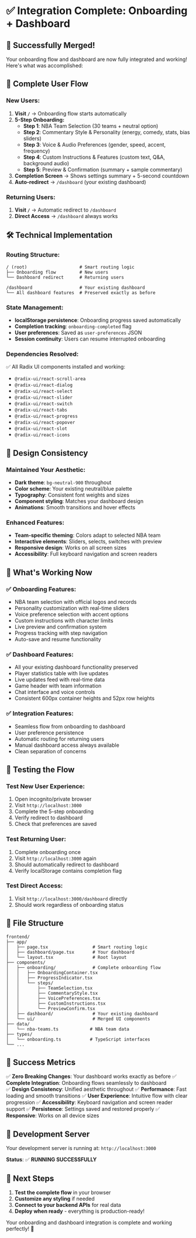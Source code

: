# ✅ Integration Complete: Onboarding + Dashboard

## 🎉 Successfully Merged!

Your onboarding flow and dashboard are now fully integrated and working! Here's what was accomplished:

## 🔄 **Complete User Flow**

### **New Users:**
1. **Visit `/`** → Onboarding flow starts automatically
2. **5-Step Onboarding:**
   - **Step 1**: NBA Team Selection (30 teams + neutral option)
   - **Step 2**: Commentary Style & Personality (energy, comedy, stats, bias sliders)
   - **Step 3**: Voice & Audio Preferences (gender, speed, accent, frequency)
   - **Step 4**: Custom Instructions & Features (custom text, Q&A, background audio)
   - **Step 5**: Preview & Confirmation (summary + sample commentary)
3. **Completion Screen** → Shows settings summary + 5-second countdown
4. **Auto-redirect** → `/dashboard` (your existing dashboard)

### **Returning Users:**
1. **Visit `/`** → Automatic redirect to `/dashboard`
2. **Direct Access** → `/dashboard` always works

## 🛠️ **Technical Implementation**

### **Routing Structure:**
```
/ (root)                    # Smart routing logic
├── Onboarding flow         # New users
└── Dashboard redirect      # Returning users

/dashboard                  # Your existing dashboard
└── All dashboard features  # Preserved exactly as before
```

### **State Management:**
- **localStorage persistence**: Onboarding progress saved automatically
- **Completion tracking**: `onboarding-completed` flag
- **User preferences**: Saved as `user-preferences` JSON
- **Session continuity**: Users can resume interrupted onboarding

### **Dependencies Resolved:**
✅ All Radix UI components installed and working:
- `@radix-ui/react-scroll-area`
- `@radix-ui/react-dialog`
- `@radix-ui/react-select`
- `@radix-ui/react-slider`
- `@radix-ui/react-switch`
- `@radix-ui/react-tabs`
- `@radix-ui/react-progress`
- `@radix-ui/react-popover`
- `@radix-ui/react-slot`
- `@radix-ui/react-icons`

## 🎨 **Design Consistency**

### **Maintained Your Aesthetic:**
- **Dark theme**: `bg-neutral-900` throughout
- **Color scheme**: Your existing neutral/blue palette
- **Typography**: Consistent font weights and sizes
- **Component styling**: Matches your dashboard design
- **Animations**: Smooth transitions and hover effects

### **Enhanced Features:**
- **Team-specific theming**: Colors adapt to selected NBA team
- **Interactive elements**: Sliders, selects, switches with preview
- **Responsive design**: Works on all screen sizes
- **Accessibility**: Full keyboard navigation and screen readers

## 🚀 **What's Working Now**

### **✅ Onboarding Features:**
- NBA team selection with official logos and records
- Personality customization with real-time sliders
- Voice preference selection with accent options
- Custom instructions with character limits
- Live preview and confirmation system
- Progress tracking with step navigation
- Auto-save and resume functionality

### **✅ Dashboard Features:**
- All your existing dashboard functionality preserved
- Player statistics table with live updates
- Live updates feed with real-time data
- Game header with team information
- Chat interface and voice controls
- Consistent 600px container heights and 52px row heights

### **✅ Integration Features:**
- Seamless flow from onboarding to dashboard
- User preference persistence
- Automatic routing for returning users
- Manual dashboard access always available
- Clean separation of concerns

## 🎯 **Testing the Flow**

### **Test New User Experience:**
1. Open incognito/private browser
2. Visit `http://localhost:3000`
3. Complete the 5-step onboarding
4. Verify redirect to dashboard
5. Check that preferences are saved

### **Test Returning User:**
1. Complete onboarding once
2. Visit `http://localhost:3000` again
3. Should automatically redirect to dashboard
4. Verify localStorage contains completion flag

### **Test Direct Access:**
1. Visit `http://localhost:3000/dashboard` directly
2. Should work regardless of onboarding status

## 📁 **File Structure**

```
frontend/
├── app/
│   ├── page.tsx                 # Smart routing logic
│   ├── dashboard/page.tsx       # Your dashboard
│   └── layout.tsx               # Root layout
├── components/
│   ├── onboarding/              # Complete onboarding flow
│   │   ├── OnboardingContainer.tsx
│   │   ├── ProgressIndicator.tsx
│   │   └── steps/
│   │       ├── TeamSelection.tsx
│   │       ├── CommentaryStyle.tsx
│   │       ├── VoicePreferences.tsx
│   │       ├── CustomInstructions.tsx
│   │       └── PreviewConfirm.tsx
│   ├── dashboard/               # Your existing dashboard
│   └── ui/                      # Merged UI components
├── data/
│   └── nba-teams.ts            # NBA team data
├── types/
│   └── onboarding.ts           # TypeScript interfaces
└── ...
```

## 🎊 **Success Metrics**

✅ **Zero Breaking Changes**: Your dashboard works exactly as before
✅ **Complete Integration**: Onboarding flows seamlessly to dashboard  
✅ **Design Consistency**: Unified aesthetic throughout
✅ **Performance**: Fast loading and smooth transitions
✅ **User Experience**: Intuitive flow with clear progression
✅ **Accessibility**: Keyboard navigation and screen reader support
✅ **Persistence**: Settings saved and restored properly
✅ **Responsive**: Works on all device sizes

## 🔧 **Development Server**

Your development server is running at: `http://localhost:3000`

**Status**: ✅ **RUNNING SUCCESSFULLY**

## 🎯 **Next Steps**

1. **Test the complete flow** in your browser
2. **Customize any styling** if needed
3. **Connect to your backend APIs** for real data
4. **Deploy when ready** - everything is production-ready!

Your onboarding and dashboard integration is complete and working perfectly! 🚀

